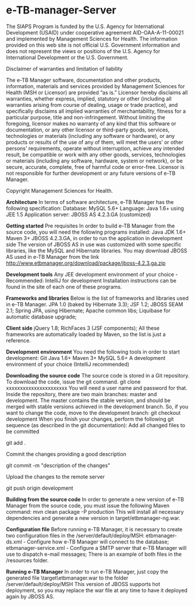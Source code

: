 # e-TB-manager-Server

The SIAPS Program is funded by the U.S. Agency for International Development (USAID) under cooperative agreement AID-OAA-A-11-00021 and implemented by Management Sciences for Health. The information provided on this web site is not official U.S. Government information and does not represent the views or positions of the U.S. Agency for International Development or the U.S. Government. 

Disclaimer of warranties and limitation of liability

The e-TB Manager software, documentation and other products, information, materials and services provided by Management Sciences for Health (MSH or Licensor) are provided “as is.” Licensor hereby disclaims all warranties, whether express, implied, statutory or other (including all warranties arising from course of dealing, usage or trade practice), and specifically disclaims all implied warranties of merchantability, fitness for a particular purpose, title and non-infringement. Without limiting the foregoing, licensor makes no warranty of any kind that this software or documentation, or any other licensor or third-party goods, services, technologies or materials (including any software or hardware), or any products or results of the use of any of them, will meet the users’ or other persons' requirements, operate without interruption, achieve any intended result, be compatible or work with any other goods, services, technologies or materials (including any software, hardware, system or network), or be secure, accurate, complete, free of harmful code or error-free. Licensor is not responsible for further development or any future versions of e-TB Manager.

Copyright Management Sciences for Health.

**Architecture**
In terms of software architecture, e-TB Manager has the following specification:
Database: MySQL 5.6+
Language: Java 1.6+ using JEE 1.5
Application server: JBOSS AS 4.2.3.GA (customized)

**Getting started**
Pre requisites
In order to build e-TB Manager from the source code, you will need the following programs installed:
Java JDK 1.6+
Maven 3+
JBOSS 4.2.3.GA, in order to run the application in development side
The version of JBOSS AS in use was customized with some specific libraries, like the MySQL and Hibernate libraries. You may download JBOSS AS used in e-TB Manager from the link http://www.etbmanager.org/download/package/jboss-4.2.3.ga.zip

**Development tools**
Any JEE development environment of your choice - Recommended: IntelliJ for development
Installation instructions can be found in the site of each one of these programs.

**Frameworks and libraries**
Below is the list of frameworks and libraries used in e-TB Manager.
JPA 1.0 (baked by Hibernate 3.3);
JSF 1.2;
JBOSS SEAM 2.1;
Spring JPA, using Hibernate;
Apache common libs;
Liquibase for automatic database upgrade;

**Client side**
jQuery 1.8;
RichFaces 3 (JSF components);
All these frameworks are automatically loaded by Maven, so the list is just a reference.

**Development environment**
You need the following tools in order to start development:
Git
Java 1.6+
Maven 3+
MySQL 5.6+
A development environment of your choice (IntelliJ recommended)

**Downloading the source code**
The source code is stored in a Git repository.
To download the code, issue the git command.
git clone xxxxxxxxxxxxxxxxxxxxxx
You will need a user name and password for that.
Inside the repository, there are two main branches: master and development. The master contains the stable version, and should be merged with stable versions achieved in the development branch. So, if you want to change the code, move to the development branch:
git checkout development
When you finish your changes, perform the following git sequence (as described in the git documentation):
Add all changed files to be committed

git add .

Commit the changes providing a good description

git commit -m "description of the changes"

Upload the changes to the remote server

git push origin development

**Building from the source code**
In order to generate a new version of e-TB Manager from the source code, you must issue the following Maven command:
mvn clean package -P production
This will install all necessary dependencies and generate a new version in target/etbmanager-ng.war.

**Configuration file**
Before running e-TB Manager, it is necessary to create two configuration files in the <jboss>/server/default/deploy/MSH:
etbmanager-ds.xml - Configure how e-TB Manager will connect to the database;
etbmanager-service.xml - Configure a SMTP server that e-TB Manager will use to dispatch e-mail messages;
There is an example of both files in the /resources folder.

**Running e-TB Manager**
In order to run e-TB Manager, just copy the generated file \target\etbmanager.war to the folder
<jboos>/server/default/deploy/MSH
This version of JBOSS supports hot deployment, so you may replace the war file at any time to have it deployed again by JBOSS AS.
